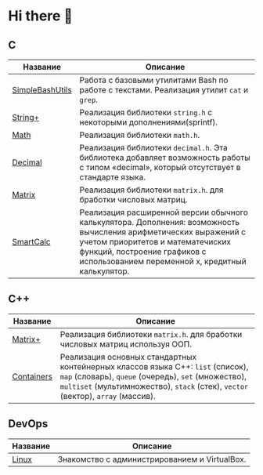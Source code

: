 # Hi there 👋
## С
| Название | Описание |
| ----------- | ----------- |
| [SimpleBashUtils](https://github.com/Yusuf-corinnem/SimpleBashUtils)    |  Работа с базовыми утилитами Bash по работе с текстами. Реализация утилит `cat` и `grep`. |
| [String+](https://github.com/Yusuf-corinnem/StringPlus) | Реализация библиотеки `string.h` с некоторыми дополнениями(sprintf). |
| [Math](https://github.com/Yusuf-corinnem/Math) | Реализация библиотеки `math.h`. |
| [Decimal](https://github.com/Yusuf-corinnem/Decimal) | Реализация библиотеки `decimal.h`. Эта библиотека добавляет возможность работы с типом «decimal», который отсутствует в стандарте языка. |
| [Matrix](https://github.com/Yusuf-corinnem/Matrix) | Реализация библиотеки `matrix.h`. для бработки числовых матриц. |
| [SmartCalc](https://github.com/Yusuf-corinnem/SmartCalc) | Реализация расширенной версии обычного калькулятора. Дополнения: возможность вычисления арифметических выражений с учетом приоритетов и математечиских функций, построение графиков с использованием переменной x, кредитный калькулятор.  |

## C++
| Название | Описание |
| ----------- | ----------- |
| [Matrix+](https://github.com/Yusuf-corinnem/MatrixPlus) | Реализация библиотеки `matrix.h`. для бработки числовых матриц используя ООП. |
| [Containers](https://github.com/Yusuf-corinnem/Containers) | Реализация основных стандартных контейнерных классов языка С++: `list` (список), `map` (словарь), `queue` (очередь), `set` (множество), `multiset` (мультимножество), `stack` (стек), `vector` (вектор), `array` (массив). |

## DevOps
| Название | Описание |
| ----------- | ----------- |
| [Linux](https://github.com/Yusuf-corinnem/Linux) | Знакомство с администрированием и VirtualBox. |
<!--
**Yusuf-corinnem/Yusuf-corinnem** is a ✨ _special_ ✨ repository because its `README.md` (this file) appears on your GitHub profile.

Here are some ideas to get you started:

- 🔭 I’m currently working on ...
- 🌱 I’m currently learning ...
- 👯 I’m looking to collaborate on ...
- 🤔 I’m looking for help with ...
- 💬 Ask me about ...
- 📫 How to reach me: ...
- 😄 Pronouns: ...
- ⚡ Fun fact: ...
-->
